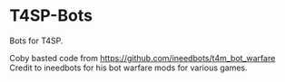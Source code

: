 # T4SP-Bots
Bots for T4SP.

Coby basted code from https://github.com/ineedbots/t4m_bot_warfare
Credit to ineedbots for his bot warfare mods for various games.
